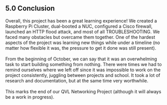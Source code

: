 <h2>5.0 Conclusion</h2>
Overall, this project has been a great learning experience! We created a Raspberry Pi Cluster, dual-booted a NUC, configured a Cisco firewall, launched an HTTP flood attack, and most of all TROUBLESHOOTING. We faced many obstacles but overcame them together. One of the hardest aspects of the project was learning new things while under a timeline (no matter how flexible it was, the pressure to get it done was still present). 
<br>
<br>
From the beginning of October, we can say that it was an overwhelming task to start building something from nothing. There were times we had to remind ourselves where we left off since it was impossible to work on the project consistently, juggling between projects and school. It took a lot of research and documentation, but at the same time very worthwhile. 
<br>
<br>
This marks the end of our QVL Networking Project (although it will always be a work in progress). 
